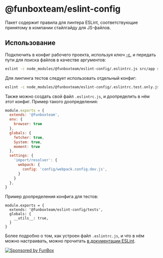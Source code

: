 # @funboxteam/eslint-config

Пакет содержит правила для линтера ESLint, соответствующие принятому в компании стайлгайду для JS-файлов.

## Использование

Подключить в конфиг рабочего проекта, используя ключ [-c](http://eslint.org/docs/user-guide/command-line-interface#-c---config), 
и передать пути для поиска файлов в качестве аргументов:

```sh
eslint -c node_modules/@funboxteam/eslint-config/.eslintrc.js src/app src/sandbox
```

Для линтинга тестов следует использовать отдельный конфиг:

```sh 
eslint -c node_modules/@funboxteam/eslint-config/.eslintrc.test.only.js src/tests
```

Также можно создать свой файл `.eslintrc.js`, и доопределить в нём этот конфиг. 
Пример такого доопределения: 

```js
module.exports = {
  extends: '@funboxteam',
  env: {
    browser: true
  },
  globals: {
    fetcher: true,
    System: true,
    moment: true
  },
  settings: {
    'import/resolver': {
      webpack: {
        config: 'config/webpack.config.dev.js',
      }
    }
  },
}
```  

Пример доопределения конфига для тестов:

```
module.exports = {
  extends: '@funboxteam/eslint-config/tests',
  globals: {
    __utils__: true,
  }
}
``` 

Более подробно о том, как устроен файл `.eslintrc.js`, 
и что в нём можно настраивать, можно прочитать [в документации ESLint](https://eslint.org/docs/user-guide/configuring).

[![Sponsored by FunBox](https://funbox.ru/badges/sponsored_by_funbox_centered.svg)](https://funbox.ru)
